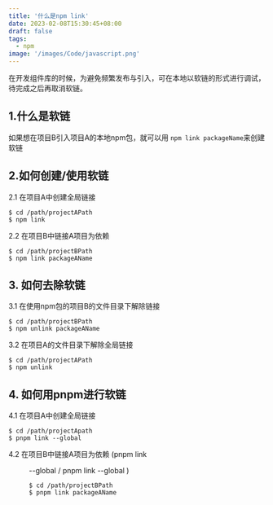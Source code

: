 ```yaml
---
title: '什么是npm link'
date: 2023-02-08T15:30:45+08:00
draft: false
tags:
  - npm
image: '/images/Code/javascript.png'
---
```


在开发组件库的时候，为避免频繁发布与引入，可在本地以软链的形式进行调试，待完成之后再取消软链。
<!--more-->

## 1.什么是软链
如果想在项目B引入项目A的本地npm包，就可以用 `npm link packageName`来创建软链 

## 2.如何创建/使用软链
2.1 在项目A中创建全局链接
```shell
$ cd /path/projectAPath
$ npm link
```
2.2 在项目B中链接A项目为依赖
```shell
$ cd /path/projectBPath
$ npm link packageAName

```
## 3. 如何去除软链
3.1 在使用npm包的项目B的文件目录下解除链接
```shell
$ cd /path/projectBPath
$ npm unlink packageAName
```
3.2 在项目A的文件目录下解除全局链接
```shell
$ cd /path/projectAPath
$ npm unlink
```

## 4. 如何用pnpm进行软链
4.1 在项目A中创建全局链接
```shell
$ cd /path/projectApath
$ pnpm link --global
```
4.2 在项目B中链接A项目为依赖 (pnpm link <dir> --global / pnpm link --global <pkg>)
```shell
$ cd /path/projectBPath
$ pnpm link packageAName
```

